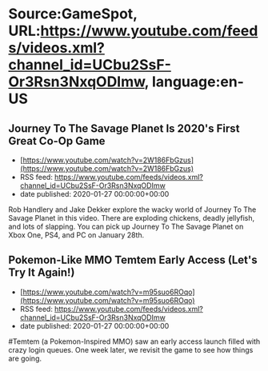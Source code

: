 # Source:GameSpot, URL:https://www.youtube.com/feeds/videos.xml?channel_id=UCbu2SsF-Or3Rsn3NxqODImw, language:en-US

## Journey To The Savage Planet Is 2020's First Great Co-Op Game
 - [https://www.youtube.com/watch?v=2W186FbGzus](https://www.youtube.com/watch?v=2W186FbGzus)
 - RSS feed: https://www.youtube.com/feeds/videos.xml?channel_id=UCbu2SsF-Or3Rsn3NxqODImw
 - date published: 2020-01-27 00:00:00+00:00

Rob Handlery and Jake Dekker explore the wacky world of Journey To The Savage Planet in this video. There are exploding chickens, deadly jellyfish, and lots of slapping. You can pick up Journey To The Savage Planet on Xbox One, PS4, and PC on January 28th.

## Pokemon-Like MMO Temtem Early Access (Let's Try It Again!)
 - [https://www.youtube.com/watch?v=m95suo6ROqo](https://www.youtube.com/watch?v=m95suo6ROqo)
 - RSS feed: https://www.youtube.com/feeds/videos.xml?channel_id=UCbu2SsF-Or3Rsn3NxqODImw
 - date published: 2020-01-27 00:00:00+00:00

#Temtem (a Pokemon-Inspired MMO) saw an early access launch filled with crazy login queues. One week later, we revisit the game to see how things are going.

